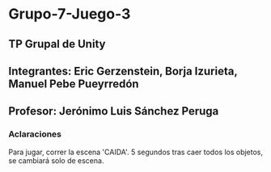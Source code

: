 # Grupo-7-Juego-3
## TP Grupal de Unity
## Integrantes: Eric Gerzenstein, Borja Izurieta, Manuel Pebe Pueyrredón
## Profesor: Jerónimo Luis Sánchez Peruga
### Aclaraciones
Para jugar, correr la escena 'CAIDA'. 5 segundos tras caer todos los objetos, se cambiará solo de escena.
